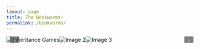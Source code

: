 ```yaml
---
layout: page
title: The Bookworms!
permalink: /bookworms/
---
```

<style>
.carousel {
    position: relative;
    overflow: hidden;
    max-width: 800px;
    margin: auto;
}
.carousel-track {
    display: flex;
    transition: transform 0.5s ease-in-out;
}
.carousel-image {
    width = 100px;
    height = 300px;
    flex-shrink: 0;
}
.carousel-button {
    position: absolute;
    top: 50%;
    transform: translateY(-50%);
    background: rgba(0, 0, 0, 0.5);
    color: white;
    border: none;
    padding: 10px;
    cursor: pointer;
}
.carousel-button.prev {
    left: 10px;
}
.carousel-button.next {
    right: 10px;
}
</style>

<div class="carousel">
    <div class="carousel-track">
        <img src="{{site.baseurl}}/navigation/sprint4-bookworms/images/inheritance_games.jpg" alt="Inheritance Games" class="carousel-image">
        <img src="image2.jpg" alt="Image 2" class="carousel-image">
        <img src="image3.jpg" alt="Image 3" class="carousel-image">
        <!-- Add more images as needed -->
    </div>
    <button class="carousel-button prev">‹</button>
    <button class="carousel-button next">›</button>
</div>

<script>
const track = document.querySelector('.carousel-track');
const images = Array.from(track.children);
const prevButton = document.querySelector('.carousel-button.prev');
const nextButton = document.querySelector('.carousel-button.next');

let currentIndex = 0;

function updateCarousel() {
    const imageWidth = images[0].getBoundingClientRect().width;
    track.style.transform = `translateX(-${currentIndex * imageWidth}px)`;
}

prevButton.addEventListener('click', () => {
    currentIndex = (currentIndex > 0) ? currentIndex - 1 : images.length - 1;
    updateCarousel();
});

nextButton.addEventListener('click', () => {
    currentIndex = (currentIndex < images.length - 1) ? currentIndex + 1 : 0;
    updateCarousel();
});
</script>